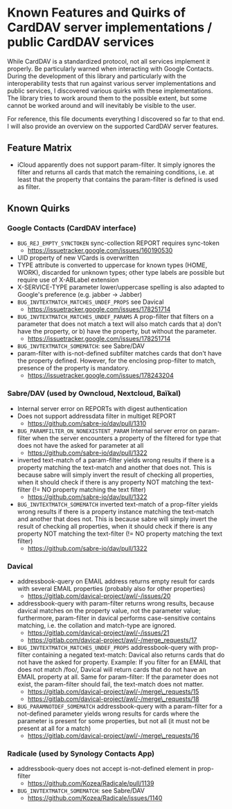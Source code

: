 # Known Features and Quirks of CardDAV server implementations / public CardDAV services

While CardDAV is a standardized protocol, not all services implement it properly. Be particularly warned when
interacting with Google Contacts. During the development of this library and particularly with the interoperability
tests that run against various server implementations and public services, I discovered various quirks with these
implementations. The library tries to work around them to the possible extent, but some cannot be worked around and will
inevitably be visible to the user.

For reference, this file documents everything I discovered so far to that end. I will also provide an overview on the
supported CardDAV server features.

## Feature Matrix

- iCloud apparently does not support param-filter. It simply ignores the filter and returns all cards that match the
  remaining conditions, i.e. at least that the property that contains the param-filter is defined is used as filter.

## Known Quirks

### Google Contacts (CardDAV interface)

- `BUG_REJ_EMPTY_SYNCTOKEN` sync-collection REPORT requires sync-token
  - https://issuetracker.google.com/issues/160190530
- UID property of new VCards is overwritten
- TYPE attribute is converted to uppercase for known types (HOME, WORK), discarded for unknown types; other type labels
  are possible but require use of X-ABLabel extension
- X-SERVICE-TYPE parameter lower/uppercase spelling is also adapted to Google's preference (e.g. jabber -> Jabber)
- `BUG_INVTEXTMATCH_MATCHES_UNDEF_PROPS` see Davical
  - https://issuetracker.google.com/issues/178251714
- `BUG_INVTEXTMATCH_MATCHES_UNDEF_PARAMS` A prop-filter that filters on a parameter that does not match a text will
  also match cards that a) don't have the property, or b) have the property, but without the parameter.
  - https://issuetracker.google.com/issues/178251714
- `BUG_INVTEXTMATCH_SOMEMATCH`: see Sabre/DAV
- param-filter with is-not-defined subfilter matches cards that don't have the property defined. However, for the
  enclosing prop-filter to match, presence of the property is mandatory.
  - https://issuetracker.google.com/issues/178243204

### Sabre/DAV (used by Owncloud, Nextcloud, Baïkal)

- Internal server error on REPORTs with digest authentication
- Does not support addressdata filter in multiget REPORT
  - https://github.com/sabre-io/dav/pull/1310
- `BUG_PARAMFILTER_ON_NONEXISTENT_PARAM` Internal server error on param-filter when the server encounters a property of
  the filtered for type that does not have the asked for parameter at all
  - https://github.com/sabre-io/dav/pull/1322
- inverted text-match of a param-filter yields wrong results if there is a property matching the text-match and another
  that does not. This is because sabre will simply invert the result of checking all properties, when it should check if
  there is any property NOT matching the text-filter (!= NO property matching the text filter)
  - https://github.com/sabre-io/dav/pull/1322
- `BUG_INVTEXTMATCH_SOMEMATCH` inverted text-match of a prop-filter yields wrong results if there is a property instance
  matching the text-match and another that does not. This is because sabre will simply invert the result of checking all
  properties, when it should check if there is any property NOT matching the text-filter (!= NO property matching the
  text filter)
  - https://github.com/sabre-io/dav/pull/1322

### Davical

- addressbook-query on EMAIL address returns empty result for cards with several EMAIL properties (probably also for
  other properties)
  - https://gitlab.com/davical-project/awl/-/issues/20
- addressbook-query with param-filter returns wrong results, because davical matches on the property value, not the
  parameter value; furthermore, param-filter in davical performs case-sensitive contains matching, i.e. the collation
  and match-type are ignored.
  - https://gitlab.com/davical-project/awl/-/issues/21
  - https://gitlab.com/davical-project/awl/-/merge_requests/17
- `BUG_INVTEXTMATCH_MATCHES_UNDEF_PROPS` addressbook-query with prop-filter containing a negated text-match: Davical
  also returns cards that do not have the asked for property. Example: If you filter for an EMAIL that does not match
  /foo/, Davical will return cards that do not have an EMAIL property at all. Same for param-filter: If the parameter
  does not exist, the param-filter should fail, the text-match does not matter.
  - https://gitlab.com/davical-project/awl/-/merge\_requests/15
  - https://gitlab.com/davical-project/awl/-/merge\_requests/18
- `BUG_PARAMNOTDEF_SOMEMATCH` addressbook-query with a param-filter for a not-defined parameter yields wrong results for
  cards where the parameter is present for some properties, but not all (it must not be present at all for a match)
  - https://gitlab.com/davical-project/awl/-/merge\_requests/16


### Radicale (used by Synology Contacts App)

- addressbook-query does not accept is-not-defined element in prop-filter
  - https://github.com/Kozea/Radicale/pull/1139
- `BUG_INVTEXTMATCH_SOMEMATCH`: see Sabre/DAV
  - https://github.com/Kozea/Radicale/issues/1140
